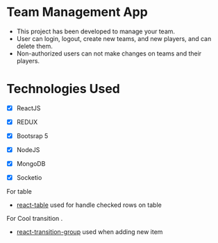 # Team Management App

- This project has been developed to manage your team.
- User can login, logout, create new teams, and new players, and can delete them.
- Non-authorized users can not make changes on teams and their players.

# Technologies Used

- [x] ReactJS
- [x] REDUX
- [x] Bootsrap 5
- [x] NodeJS
- [x] MongoDB
- [x] Socketio



For table

- [react-table](https://react-table.tanstack.com/) used for handle checked rows on table



For Cool transition .

- [react-transition-group](https://reactcommunity.org/react-transition-group/) used when adding new item






